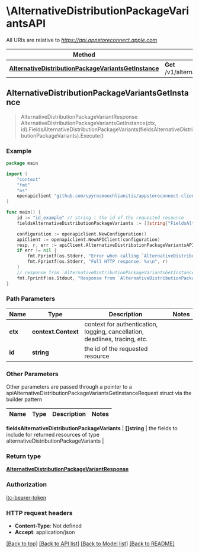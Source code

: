 # \AlternativeDistributionPackageVariantsAPI

All URIs are relative to *https://api.appstoreconnect.apple.com*

Method | HTTP request | Description
------------- | ------------- | -------------
[**AlternativeDistributionPackageVariantsGetInstance**](AlternativeDistributionPackageVariantsAPI.md#AlternativeDistributionPackageVariantsGetInstance) | **Get** /v1/alternativeDistributionPackageVariants/{id} | 



## AlternativeDistributionPackageVariantsGetInstance

> AlternativeDistributionPackageVariantResponse AlternativeDistributionPackageVariantsGetInstance(ctx, id).FieldsAlternativeDistributionPackageVariants(fieldsAlternativeDistributionPackageVariants).Execute()



### Example

```go
package main

import (
	"context"
	"fmt"
	"os"
	openapiclient "github.com/spyrosmouchlianitis/appstoreconnect-client"
)

func main() {
	id := "id_example" // string | the id of the requested resource
	fieldsAlternativeDistributionPackageVariants := []string{"FieldsAlternativeDistributionPackageVariants_example"} // []string | the fields to include for returned resources of type alternativeDistributionPackageVariants (optional)

	configuration := openapiclient.NewConfiguration()
	apiClient := openapiclient.NewAPIClient(configuration)
	resp, r, err := apiClient.AlternativeDistributionPackageVariantsAPI.AlternativeDistributionPackageVariantsGetInstance(context.Background(), id).FieldsAlternativeDistributionPackageVariants(fieldsAlternativeDistributionPackageVariants).Execute()
	if err != nil {
		fmt.Fprintf(os.Stderr, "Error when calling `AlternativeDistributionPackageVariantsAPI.AlternativeDistributionPackageVariantsGetInstance``: %v\n", err)
		fmt.Fprintf(os.Stderr, "Full HTTP response: %v\n", r)
	}
	// response from `AlternativeDistributionPackageVariantsGetInstance`: AlternativeDistributionPackageVariantResponse
	fmt.Fprintf(os.Stdout, "Response from `AlternativeDistributionPackageVariantsAPI.AlternativeDistributionPackageVariantsGetInstance`: %v\n", resp)
}
```

### Path Parameters


Name | Type | Description  | Notes
------------- | ------------- | ------------- | -------------
**ctx** | **context.Context** | context for authentication, logging, cancellation, deadlines, tracing, etc.
**id** | **string** | the id of the requested resource | 

### Other Parameters

Other parameters are passed through a pointer to a apiAlternativeDistributionPackageVariantsGetInstanceRequest struct via the builder pattern


Name | Type | Description  | Notes
------------- | ------------- | ------------- | -------------

 **fieldsAlternativeDistributionPackageVariants** | **[]string** | the fields to include for returned resources of type alternativeDistributionPackageVariants | 

### Return type

[**AlternativeDistributionPackageVariantResponse**](AlternativeDistributionPackageVariantResponse.md)

### Authorization

[itc-bearer-token](../README.md#itc-bearer-token)

### HTTP request headers

- **Content-Type**: Not defined
- **Accept**: application/json

[[Back to top]](#) [[Back to API list]](../README.md#documentation-for-api-endpoints)
[[Back to Model list]](../README.md#documentation-for-models)
[[Back to README]](../README.md)

